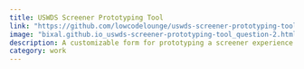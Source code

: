 ```yaml
---
title: USWDS Screener Prototyping Tool
link: "https://github.com/lowcodelounge/uswds-screener-prototyping-tool#readme"
image: "bixal.github.io_uswds-screener-prototyping-tool_question-2.html(iPad Pro) (1).jpg"
description: A customizable form for prototyping a screener experience using the U.S. Web Design System and GitHub Pages. The template can be copied and modified without any installs or local builds.
category: work
---
```

